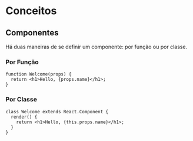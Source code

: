  # Conceitos


## Componentes

Há duas maneiras de se definir um componente: por função ou por classe.

### Por Função

```
function Welcome(props) {
  return <h1>Hello, {props.name}</h1>;
}
```


### Por Classe

```
class Welcome extends React.Component {
  render() {
    return <h1>Hello, {this.props.name}</h1>;
  }
}
```
